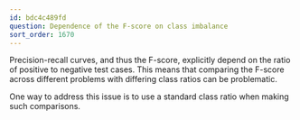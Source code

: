 ```yaml
---
id: bdc4c489fd
question: Dependence of the F-score on class imbalance
sort_order: 1670
---
```


Precision-recall curves, and thus the F-score, explicitly depend on the ratio of positive to negative test cases. This means that comparing the F-score across different problems with differing class ratios can be problematic. 

One way to address this issue is to use a standard class ratio when making such comparisons.